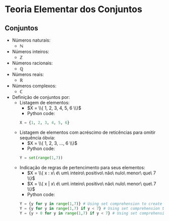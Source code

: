 # Teoria Elementar dos Conjuntos
## Conjuntos
- Números naturais: 
    - $\mathbb N$
- Números inteiros:
    - $\mathbb Z$
- Números racionais:
    - $\mathbb Q$
- Números reais:
    - $\mathbb R$
- Números complexos:
    - $\mathbb C$
- Definição de conjuntos por:
    - Listagem de elementos: 
        - $X = \\{ 1, 2, 3, 4, 5, 6 \\}$  
        - Python code:  
        ```python
        X = {1, 2, 3, 4, 5, 6}
        ```
    - Listagem de elementos com acréscimo de reticências para omitir sequência óbvia: 
        - $X = \\{ 1, 2, 3, ..., 6 \\}$  
        - Python code:  
        ```python
        Y = set(range(1,7))
        ```
    - Indicação de regras de pertencimento para seus elementos:
        - $X = \\{ x : x\ é\ um\ inteiro\ positivo\ não\ nulo\ menor\ que\ 7 \\}$
        - $X = \\{ x | x\ é\ um\ inteiro\ positivo\ não\ nulo\ menor\ que\ 7 \\}$  
        - Python code:  
        ```python
        Y = {y for y in range(1,7)} # Using set comprehension to create a new set
        Y = {y for y in range(1,7) if y < 7} # Using set comprehension to create a new set
        Y = {y + 0 for y in range(1,7) if y < 7} # Using set comprehension to create a new set
        ```
